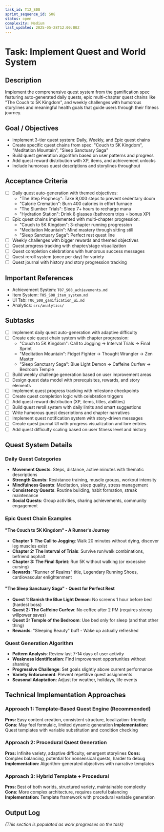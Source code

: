 ```yaml
---
task_id: T12_S08
sprint_sequence_id: S08
status: open
complexity: Medium
last_updated: 2025-05-28T12:00:00Z
---
```


# Task: Implement Quest and World System

## Description
Implement the comprehensive quest system from the gamification spec featuring auto-generated daily quests, epic multi-chapter quest chains like "The Couch to 5K Kingdom", and weekly challenges with humorous storylines and meaningful health goals that guide users through their fitness journey.

## Goal / Objectives
- Implement 3-tier quest system: Daily, Weekly, and Epic quest chains
- Create specific quest chains from spec: "Couch to 5K Kingdom", "Meditation Mountain", "Sleep Sanctuary Saga"
- Build quest generation algorithm based on user patterns and progress
- Add quest reward distribution with XP, items, and achievement unlocks
- Include humorous quest descriptions and storylines throughout

## Acceptance Criteria
- [ ] Daily quest auto-generation with themed objectives:
  - "The Step Prophecy": Take 8,000 steps to prevent sedentary doom
  - "Calorie Cremation": Burn 400 calories in effort furnace
  - "The Slumber Trials": Sleep 7+ hours to recharge mana
  - "Hydration Station": Drink 8 glasses (bathroom trips = bonus XP)
- [ ] Epic quest chains implemented with multi-chapter progression:
  - "Couch to 5K Kingdom": 3-chapter running progression
  - "Meditation Mountain": Mind mastery through sitting still
  - "Sleep Sanctuary Saga": Perfect rest quest line
- [ ] Weekly challenges with bigger rewards and themed objectives
- [ ] Quest progress tracking with chapter/stage visualization
- [ ] Quest completion celebrations with humorous success messages
- [ ] Quest reroll system (once per day) for variety
- [ ] Quest journal with history and story progression tracking

## Important References
- Achievement System: `T07_S08_achievements.md`
- Item System: `T05_S08_item_system.md`
- UI Tab: `T06_S08_gamification_ui.md`
- Analytics: `src/analytics/`

## Subtasks
- [ ] Implement daily quest auto-generation with adaptive difficulty
- [ ] Create epic quest chain system with chapter progression:
  - "Couch to 5K Kingdom": Call to Jogging → Interval Trials → Final Sprint
  - "Meditation Mountain": Fidget Fighter → Thought Wrangler → Zen Master
  - "Sleep Sanctuary Saga": Blue Light Demon → Caffeine Curfew → Bedroom Temple
- [ ] Build weekly challenge generation based on user improvement areas
- [ ] Design quest data model with prerequisites, rewards, and story elements
- [ ] Implement quest progress tracking with milestone checkpoints
- [ ] Create quest completion logic with celebration triggers
- [ ] Add quest reward distribution (XP, items, titles, abilities)
- [ ] Build quest reroll system with daily limits and smart suggestions
- [ ] Write humorous quest descriptions and chapter narratives
- [ ] Implement quest notification system with story-driven messages
- [ ] Create quest journal UI with progress visualization and lore entries
- [ ] Add quest difficulty scaling based on user fitness level and history

## Quest System Details

### Daily Quest Categories
- **Movement Quests**: Steps, distance, active minutes with thematic descriptions
- **Strength Quests**: Resistance training, muscle groups, workout intensity
- **Mindfulness Quests**: Meditation, sleep quality, stress management
- **Consistency Quests**: Routine building, habit formation, streak maintenance
- **Social Quests**: Group activities, sharing achievements, community engagement

### Epic Quest Chain Examples

#### "The Couch to 5K Kingdom" - A Runner's Journey
- **Chapter 1: The Call to Jogging**: Walk 20 minutes without dying, discover leg muscles exist
- **Chapter 2: The Interval of Trials**: Survive run/walk combinations, befriend asphalt
- **Chapter 3: The Final Sprint**: Run 5K without walking (or excessive cursing)
- **Rewards**: "Runner of Realms" title, Legendary Running Shoes, cardiovascular enlightenment

#### "The Sleep Sanctuary Saga" - Quest for Perfect Rest
- **Quest 1: Banish the Blue Light Demon**: No screens 1 hour before bed (hardest boss)
- **Quest 2: The Caffeine Curfew**: No coffee after 2 PM (requires strong willpower saves)
- **Quest 3: Temple of the Bedroom**: Use bed only for sleep (and that other thing)
- **Rewards**: "Sleeping Beauty" buff - Wake up actually refreshed

### Quest Generation Algorithm
- **Pattern Analysis**: Review last 7-14 days of user activity
- **Weakness Identification**: Find improvement opportunities without shaming
- **Progressive Challenge**: Set goals slightly above current performance
- **Variety Enforcement**: Prevent repetitive quest assignments
- **Seasonal Adaptation**: Adjust for weather, holidays, life events

## Technical Implementation Approaches

### Approach 1: Template-Based Quest Engine (Recommended)
**Pros:** Easy content creation, consistent structure, localization-friendly
**Cons:** May feel formulaic, limited dynamic generation
**Implementation:** Quest templates with variable substitution and condition checking

### Approach 2: Procedural Quest Generation
**Pros:** Infinite variety, adaptive difficulty, emergent storylines
**Cons:** Complex balancing, potential for nonsensical quests, harder to debug
**Implementation:** Algorithm-generated objectives with narrative templates

### Approach 3: Hybrid Template + Procedural
**Pros:** Best of both worlds, structured variety, maintainable complexity
**Cons:** More complex architecture, requires careful balancing
**Implementation:** Template framework with procedural variable generation

## Output Log
*(This section is populated as work progresses on the task)*